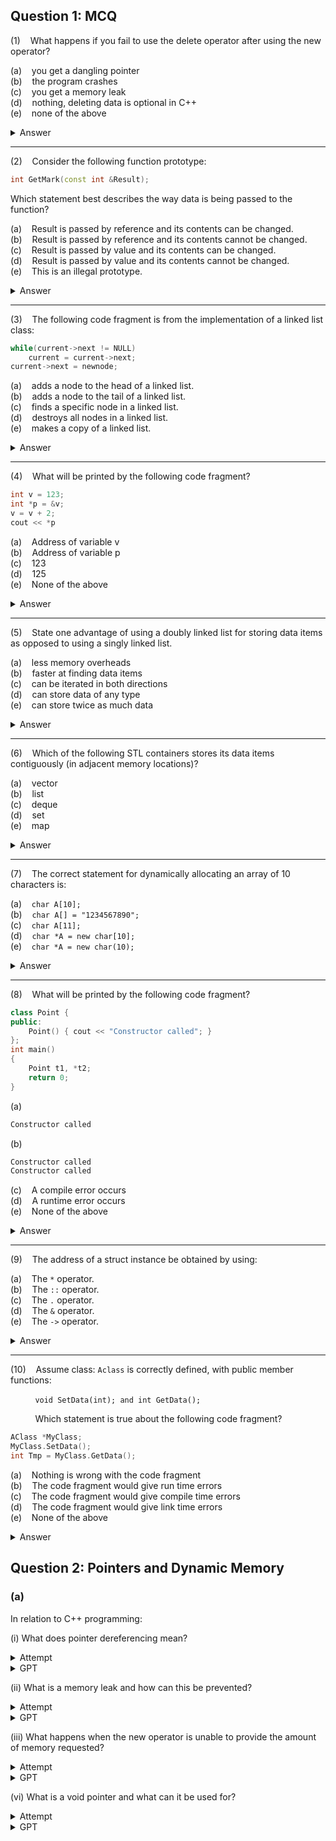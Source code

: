 ## Question 1: MCQ

(1)    What happens if you fail to use the delete operator after using the new operator?

(a)    you get a dangling pointer  
(b)    the program crashes  
(c)    you get a memory leak  
(d)    nothing, deleting data is optional in C++  
(e)    none of the above

<details>
    <summary>Answer </summary>

    (c) you get a memory leak
</details>

---

(2)    Consider the following function prototype:

```cpp
int GetMark(const int &Result);
```

Which statement best describes the way data is being passed to the function?

(a)    Result is passed by reference and its contents can be changed.  
(b)    Result is passed by reference and its contents cannot be changed.  
(c)    Result is passed by value and its contents can be changed.  
(d)    Result is passed by value and its contents cannot be changed.  
(e)    This is an illegal prototype.  

<details>
    <summary>Answer</summary>

    (b) Result is passed by reference and its contents cannot be changed.  
</details>

---

(3)    The following code fragment is from the implementation of a linked list class:

```cpp
while(current->next != NULL)
    current = current->next;
current->next = newnode;
```

(a)    adds a node to the head of a linked list.  
(b)    adds a node to the tail of a linked list.  
(c)    finds a specific node in a linked list.  
(d)    destroys all nodes in a linked list.  
(e)    makes a copy of a linked list.  

<details>
    <summary>Answer</summary>

    (b) adds a node to the tail of a linked list.  
</details>

---

(4)    What will be printed by the following code fragment?

```cpp
int v = 123;
int *p = &v;
v = v + 2;
cout << *p
```

(a)    Address of variable v  
(b)    Address of variable p  
(c)    123  
(d)    125  
(e)    None of the above  

<details>
    <summary>Answer</summary>

    (d) 125  
</details>

---

(5)    State one advantage of using a doubly linked list for storing data items as opposed to using a singly linked list.

(a)    less memory overheads  
(b)    faster at finding data items  
(c)    can be iterated in both directions  
(d)    can store data of any type  
(e)    can store twice as much data  

<details>
    <summary>Answer</summary>

    (c) can be iterated in both directions  
</details>

---

(6)    Which of the following STL containers stores its data items contiguously (in adjacent memory locations)?

(a)    vector  
(b)    list  
(c)    deque  
(d)    set  
(e)    map  

<details>
    <summary>Answer</summary>

    (a) vector  
</details>

---

(7)    The correct statement for dynamically allocating an array of 10 characters is:

(a)    `char A[10];`  
(b)    `char A[] = "1234567890";`  
(c)    `char A[11];`  
(d)    `char *A = new char[10];`  
(e)    `char *A = new char(10);`  

<details>
    <summary>Answer</summary>

    (d) char *A = new char[10];
</details>

---

(8)    What will be printed by the following code fragment?

```cpp
class Point {
public:
    Point() { cout << "Constructor called"; }
};
int main()
{
    Point t1, *t2;
    return 0;
}
```


(a)
```txt
Constructor called
```
(b)  
```txt
Constructor called
Constructor called
```
(c)    A compile error occurs  
(d)    A runtime error occurs  
(e)    None of the above  

<details>
    <summary>Answer</summary>

    (a) Constructor called
</details>

---

(9)    The address of a struct instance be obtained by using:

(a)    The `*` operator.  
(b)    The `::` operator.  
(c)    The `.` operator.  
(d)    The `&` operator.  
(e)    The `->` operator.

<details>
    <summary>Answer</summary>

    (d) The & operator.
</details>

---

(10)    Assume class: `Aclass` is correctly defined, with public member functions:  

          `void SetData(int); and int GetData();`  

          Which statement is true about the following code fragment?
```cpp
AClass *MyClass;
MyClass.SetData();
int Tmp = MyClass.GetData();
```

(a)    Nothing is wrong with the code fragment  
(b)    The code fragment would give run time errors  
(c)    The code fragment would give compile time errors  
(d)    The code fragment would give link time errors  
(e)    None of the above  

<details>
    <summary>Answer</summary>

    (c) The code fragment would give compile time errors  
</details>

## Question 2: Pointers and Dynamic Memory

### (a)
In relation to C++ programming:

(i) What does pointer dereferencing mean?
<details><summary>Attempt<br></summary>

TODO
</details>
<details><summary>GPT</summary>
Pointer dereferencing in C++ means accessing the value stored in the memory location pointed to by a pointer variable. The dereference operator * is used to retrieve the value at the memory location pointed to by the pointer.
</details>

(ii) What is a memory leak and how can this be prevented?
<details><summary>Attempt</summary>

TODO
</details>
<details><summary>GPT</summary>
A memory leak in C++ occurs when dynamically allocated memory is not properly deallocated or released when it is no longer needed, leading to a loss of memory resources. Memory leaks can lead to a program using up all available memory, causing it to crash or slow down significantly.
To prevent memory leaks, it is important to ensure that any memory allocated using the new operator is properly deallocated using the delete operator when it is no longer needed.
</details>

(iii) What happens when the new operator is unable to provide the amount of memory requested?
<details><summary>Attempt</summary>

TODO
</details>
<details><summary>GPT</summary>
When the new operator is unable to provide the amount of memory requested, it throws an exception of type std::bad_alloc. This can occur if the system is low on memory or if the requested amount of memory is too large to be allocated.
</details>

(vi) What is a void pointer and what can it be used for?
<details><summary>Attempt</summary>

TODO
</details>
<details><summary>GPT</summary>
A void pointer in C++ is a pointer that can point to any data type, but does not have a specific data type associated with it. It is declared using the void * syntax. Since a void pointer does not have a specific data type, it cannot be dereferenced directly, but must first be cast to a pointer of a specific data type.
Void pointers are often used in generic programming or when dealing with memory management, as they allow for more flexible and dynamic memory allocation and manipulation. However, they should be used with caution, as they can lead to type mismatches and memory access errors if not used properly.
</details>

